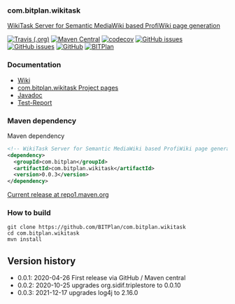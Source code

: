 ### com.bitplan.wikitask
[WikiTask Server for Semantic MediaWiki based ProfiWiki page generation](http://wiki.bitplan.com/index.php/com.bitplan.wikitask)

[![Travis (.org)](https://img.shields.io/travis/BITPlan/com.bitplan.wikitask.svg)](https://travis-ci.org/BITPlan/com.bitplan.wikitask)
[![Maven Central](https://img.shields.io/maven-central/v/com.bitplan/com.bitplan.wikitask.svg)](https://search.maven.org/artifact/com.bitplan/com.bitplan.wikitask/0.0.3/jar)
[![codecov](https://codecov.io/gh/BITPlan/com.bitplan.wikitask/branch/master/graph/badge.svg)](https://codecov.io/gh/BITPlan/com.bitplan.wikitask)
[![GitHub issues](https://img.shields.io/github/issues/BITPlan/com.bitplan.wikitask.svg)](https://github.com/BITPlan/com.bitplan.wikitask/issues)
[![GitHub issues](https://img.shields.io/github/issues-closed/BITPlan/com.bitplan.wikitask.svg)](https://github.com/BITPlan/com.bitplan.wikitask/issues/?q=is%3Aissue+is%3Aclosed)
[![GitHub](https://img.shields.io/github/license/BITPlan/com.bitplan.wikitask.svg)](https://www.apache.org/licenses/LICENSE-2.0)
[![BITPlan](http://wiki.bitplan.com/images/wiki/thumb/3/38/BITPlanLogoFontLessTransparent.png/198px-BITPlanLogoFontLessTransparent.png)](http://www.bitplan.com)

### Documentation
* [Wiki](http://wiki.bitplan.com/index.php/com.bitplan.wikitask)
* [com.bitplan.wikitask Project pages](https://BITPlan.github.io/com.bitplan.wikitask)
* [Javadoc](https://BITPlan.github.io/com.bitplan.wikitask/apidocs/index.html)
* [Test-Report](https://BITPlan.github.io/com.bitplan.wikitask/surefire-report.html)
### Maven dependency

Maven dependency
```xml
<!-- WikiTask Server for Semantic MediaWiki based ProfiWiki page generation http://wiki.bitplan.com/index.php/com.bitplan.wikitask -->
<dependency>
  <groupId>com.bitplan</groupId>
  <artifactId>com.bitplan.wikitask</artifactId>
  <version>0.0.3</version>
</dependency>
```

[Current release at repo1.maven.org](https://repo1.maven.org/maven2/com/bitplan/com.bitplan.wikitask/0.0.3/)

### How to build
```
git clone https://github.com/BITPlan/com.bitplan.wikitask
cd com.bitplan.wikitask
mvn install
```
## Version history
* 0.0.1: 2020-04-26 First release via GitHub / Maven central
* 0.0.2: 2020-10-25 upgrades org.sidif.triplestore to 0.0.10
* 0.0.3: 2021-12-17 upgrades log4j to 2.16.0
